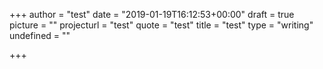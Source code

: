 +++
author = "test"
date = "2019-01-19T16:12:53+00:00"
draft = true
picture = ""
projecturl = "test"
quote = "test"
title = "test"
type = "writing"
undefined = ""

+++
